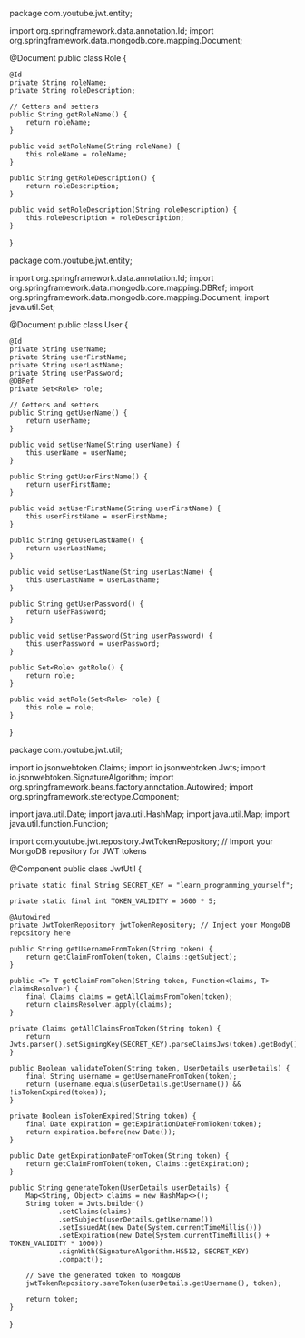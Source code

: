 package com.youtube.jwt.entity;

import org.springframework.data.annotation.Id;
import org.springframework.data.mongodb.core.mapping.Document;

@Document
public class Role {

    @Id
    private String roleName;
    private String roleDescription;

    // Getters and setters
    public String getRoleName() {
        return roleName;
    }

    public void setRoleName(String roleName) {
        this.roleName = roleName;
    }

    public String getRoleDescription() {
        return roleDescription;
    }

    public void setRoleDescription(String roleDescription) {
        this.roleDescription = roleDescription;
    }
}


package com.youtube.jwt.entity;

import org.springframework.data.annotation.Id;
import org.springframework.data.mongodb.core.mapping.DBRef;
import org.springframework.data.mongodb.core.mapping.Document;
import java.util.Set;

@Document
public class User {

    @Id
    private String userName;
    private String userFirstName;
    private String userLastName;
    private String userPassword;
    @DBRef
    private Set<Role> role;

    // Getters and setters
    public String getUserName() {
        return userName;
    }

    public void setUserName(String userName) {
        this.userName = userName;
    }

    public String getUserFirstName() {
        return userFirstName;
    }

    public void setUserFirstName(String userFirstName) {
        this.userFirstName = userFirstName;
    }

    public String getUserLastName() {
        return userLastName;
    }

    public void setUserLastName(String userLastName) {
        this.userLastName = userLastName;
    }

    public String getUserPassword() {
        return userPassword;
    }

    public void setUserPassword(String userPassword) {
        this.userPassword = userPassword;
    }

    public Set<Role> getRole() {
        return role;
    }

    public void setRole(Set<Role> role) {
        this.role = role;
    }
}


package com.youtube.jwt.util;

import io.jsonwebtoken.Claims;
import io.jsonwebtoken.Jwts;
import io.jsonwebtoken.SignatureAlgorithm;
import org.springframework.beans.factory.annotation.Autowired;
import org.springframework.stereotype.Component;

import java.util.Date;
import java.util.HashMap;
import java.util.Map;
import java.util.function.Function;

import com.youtube.jwt.repository.JwtTokenRepository; // Import your MongoDB repository for JWT tokens

@Component
public class JwtUtil {

    private static final String SECRET_KEY = "learn_programming_yourself";

    private static final int TOKEN_VALIDITY = 3600 * 5;

    @Autowired
    private JwtTokenRepository jwtTokenRepository; // Inject your MongoDB repository here

    public String getUsernameFromToken(String token) {
        return getClaimFromToken(token, Claims::getSubject);
    }

    public <T> T getClaimFromToken(String token, Function<Claims, T> claimsResolver) {
        final Claims claims = getAllClaimsFromToken(token);
        return claimsResolver.apply(claims);
    }

    private Claims getAllClaimsFromToken(String token) {
        return Jwts.parser().setSigningKey(SECRET_KEY).parseClaimsJws(token).getBody();
    }

    public Boolean validateToken(String token, UserDetails userDetails) {
        final String username = getUsernameFromToken(token);
        return (username.equals(userDetails.getUsername()) && !isTokenExpired(token));
    }

    private Boolean isTokenExpired(String token) {
        final Date expiration = getExpirationDateFromToken(token);
        return expiration.before(new Date());
    }

    public Date getExpirationDateFromToken(String token) {
        return getClaimFromToken(token, Claims::getExpiration);
    }

    public String generateToken(UserDetails userDetails) {
        Map<String, Object> claims = new HashMap<>();
        String token = Jwts.builder()
                .setClaims(claims)
                .setSubject(userDetails.getUsername())
                .setIssuedAt(new Date(System.currentTimeMillis()))
                .setExpiration(new Date(System.currentTimeMillis() + TOKEN_VALIDITY * 1000))
                .signWith(SignatureAlgorithm.HS512, SECRET_KEY)
                .compact();
        
        // Save the generated token to MongoDB
        jwtTokenRepository.saveToken(userDetails.getUsername(), token);
        
        return token;
    }
}
